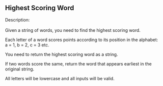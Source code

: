## Highest Scoring Word

Description:<br>
<br>
Given a string of words, you need to find the highest scoring word.<br>

Each letter of a word scores points according to its position in the alphabet: a = 1, b = 2, c = 3 etc.<br>

You need to return the highest scoring word as a string.<br>

If two words score the same, return the word that appears earliest in the original string.<br>

All letters will be lowercase and all inputs will be valid.<br>
